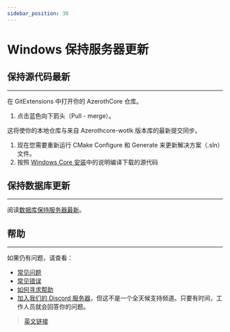 ```yaml
---
sidebar_position: 30
---
```


# Windows 保持服务器更新

## 保持源代码最新
---

在 GitExtensions 中打开你的 AzerothCore 仓库。

1. 点击蓝色向下箭头（Pull - merge）。

这将使你的本地仓库与来自 Azerothcore-wotlk 版本库的最新提交同步。

1. 现在您需要重新运行 CMake Configure 和 Generate 来更新解决方案（.sln）文件。
2. 按照 [Windows Core 安装](/core-installation/windows-core-installation#编译源代码)中的说明编译下载的源代码

## 保持数据库更新
---

阅读[数据库保持服务器最新](/keeping-the-server-up-to-date/database-keeping-the-server-up-to-date)。

## 帮助
---

如果仍有问题，请查看：

- [常见问题](/faq)
- [常见错误](/common-errors)
- [如何寻求帮助](/how-to-ask-for-help)
- [加入我们的 Discord 服务器](https://discord.gg/gkt4y2x)，但这不是一个全天候支持频道。只要有时间，工作人员就会回答你的问题。

> [英文链接](https://www.azerothcore.org/wiki/windows-keeping-the-server-up-to-date)
